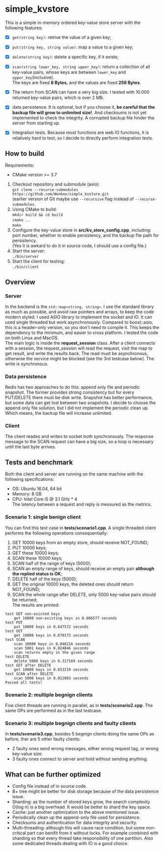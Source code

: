 # simple_kvstore

This is a simple in-memory ordered key-value store server with the following features:
- [x] `get(string key)`: retrive the value of a given key;
- [x] `put(string key, string value)`: map a value to a given key;
- [x] `delete(string key)`: delete a specific key, if it exists;
- [x] `scan(string lower_key, string upper_key)`: return a collection of all key-value pairs, whose keys are between `lower_key` and `upper_key`(inclusive).   
The keys are fixed **8 Bytes**, and the values are fixed **256 Bytes**.
- [x] The return from SCAN can have a very big size. I tested with 10.000 returned key-value pairs, which is over 2 MB. 
- [x] data persistence. It is optional, but if you choose it, **be careful that the backup file will grow to unlimited size!**. And checksums is not yet implemented to check the integrity. A corrupted backup file hinder the server from starting up.  
- [x] Integration tests. Because most functions are web IO functions, it is relatively hard to test, so I decide to directly
perform integration tests.


## How to build 
Requirements:
- CMake version >= 3.7

1. Checkout repository and submodule (asio):  
`git clone --recurse-submodules https://github.com/Wenbox/simple_kvstore.git`<br>
(earlier version of Git maybe use `--recursive` flag instead of `--recurse-submodules`.  
2. Using CMake to build:  
`mkdir build && cd build`  
`cmake ..`   
`make`   
3. Configure the key-value store in **src/kv_store_config.cpp**, including: port number, whether to enable persistency, and the backup file path for persistency.    
(Yes it is awkard to do it in source code, I should use a config file.)    
4. Start the server:  
`./bin/server`   
5. Start the client for testing:  
`./bin/client`

## Overview  
### Server
In the backend is the `std::map<string, string>`. I use the standard library as much as possible, and avoid raw pointers and arrays, to keep the code modern styled.
I used ASIO library to implement the socket and IO. It can used single threaded but work asynchronously.
Compared to boost::asio, this is a header-only version, so you don't need to compile it. This keeps the dependency to the minimum, and easier to cross platform. I tested the code on both Linux and MacOS.   
The main logic is inside the **request_session** class. After a client connects with a session, the request_session will 
read the request, visit the map to get result, and write the results back.
The read must be asynchronous, otherwise the service might be blocked (see the 3rd testcase below).
The write is synchronous.   
### Data persistence  
Redis has two approaches to do this: append only file and periodic snapshot. The former provides strong consistency but for 
every PUT/DELETE there must be disk write. Snapshot has better performance, but some data can get lost between two snapshots.
I decide to choose the append only file solution, but I did not implement the periodic clean up. Which means, the 
backup file will increase unlimited.   
### Client
The client reades and writes to socket both synchronously. The response message to the SCAN request can have a big size, so a loop is necessary 
until the last byte arrives. 


## Tests and benchmark   
Both the client and server are running on the same machine with the following specifications:  
* OS: Ubuntu 16.04, 64 bit  
* Memory: 8 GB
* CPU: Intel Core i5 @ 3.1 GHz * 4   
The latency between a request and reply is messured as the metrics.  

### Scenario 1: single benign client   
You can find this test case in **tests/scenario1.cpp**. A single threaded client performs the following operations consequentially:
1. GET 10000 keys from an empty store, should receive NOT_FOUND;   
2. PUT 10000 keys;   
3. GET these 10000 keys;   
4. SCAN these 10000 keys;   
5. SCAN half of the range of keys (5000);   
6. SCAN an empty range of keys, should receive an empty pair **although the replied status is OK**;   
7. DELETE half of the keys (5000);   
8. GET the original 10000 keys, the deleted ones should return NOT_FOUND;   
9. SCAN the whole range after DELETE, only 5000 key-value pairs should be returned;    
The results are printed:
```
test GET non-existed keys
	get 10000 non-existing keys in 0.606577 seconds
test PUT
	put 10000 keys in 0.647572 seconds
test GET
	get 10000 keys in 0.670173 seconds
test SCAN
	scan 10000 keys in 0.048216 seconds
	scan 5001 keys in 0.024846 seconds
	scan returns empty in the given range
test DELETE
	delete 5000 keys in 0.317169 seconds
test GET after DELETE
	get 10000 keys in 0.653219 seconds
test SCAN after DELETE
	scan 5000 keys in 0.022083 seconds
Passed all tests!
```
### Scenario 2: multiple begnign clients  
Five client threads are running in parallel, as in **tests/scenario2.cpp**. The same OPs are performed as in the last testcase.     
### Scenario 3: multiple begnign clients and faulty clients
In **tests/scenario3.cpp**, besides 5 begnign clients doing the same OPs as before, ther are 5 other faulty clients:   
* 2 faulty ones send wrong messages, either wrong request tag, or wrong key-value size.
* 3 faulty ones connect to server and hold without sending anything.    

## What can be further optimized
* Config file instead of in source code.   
* B+ tree might be better for disk storage because of the data persistence issue.   
* Sharding: as the number of stored keys grow, the search complexity O(log n) is a big overhead. It would be better to shard the key space.  
* Cache: just another optimization to the above mentioned issue.   
* Periodically clean up the append-only file used for persistence.   
* Checksums and authentication for data integrity and security.   
* Multi-threading: although this will cause race condition, but some non-critical part can benifit from it without locks.
For example combined with sharding so that every thread take responsibility of one partition. Also some dedicated threads
dealing with IO is a good choice.
